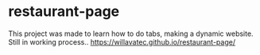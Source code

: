# restaurant-page

This project was made to learn how to do tabs, making a dynamic website.
Still in working process..
https://willavatec.github.io/restaurant-page/
